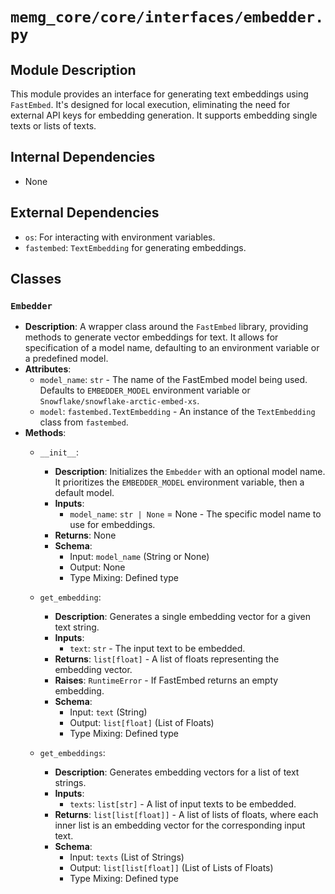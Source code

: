 # `memg_core/core/interfaces/embedder.py`

## Module Description
This module provides an interface for generating text embeddings using `FastEmbed`. It's designed for local execution, eliminating the need for external API keys for embedding generation. It supports embedding single texts or lists of texts.

## Internal Dependencies
- None

## External Dependencies
- `os`: For interacting with environment variables.
- `fastembed`: `TextEmbedding` for generating embeddings.

## Classes

### `Embedder`
- **Description**: A wrapper class around the `FastEmbed` library, providing methods to generate vector embeddings for text. It allows for specification of a model name, defaulting to an environment variable or a predefined model.
- **Attributes**:
  - `model_name`: `str` - The name of the FastEmbed model being used. Defaults to `EMBEDDER_MODEL` environment variable or `Snowflake/snowflake-arctic-embed-xs`.
  - `model`: `fastembed.TextEmbedding` - An instance of the `TextEmbedding` class from `fastembed`.
- **Methods**:
  - `__init__`:
    - **Description**: Initializes the `Embedder` with an optional model name. It prioritizes the `EMBEDDER_MODEL` environment variable, then a default model.
    - **Inputs**:
      - `model_name`: `str | None` = None - The specific model name to use for embeddings.
    - **Returns**: None
    - **Schema**:
      - Input: `model_name` (String or None)
      - Output: None
      - Type Mixing: Defined type

  - `get_embedding`:
    - **Description**: Generates a single embedding vector for a given text string.
    - **Inputs**:
      - `text`: `str` - The input text to be embedded.
    - **Returns**: `list[float]` - A list of floats representing the embedding vector.
    - **Raises**: `RuntimeError` - If FastEmbed returns an empty embedding.
    - **Schema**:
      - Input: `text` (String)
      - Output: `list[float]` (List of Floats)
      - Type Mixing: Defined type

  - `get_embeddings`:
    - **Description**: Generates embedding vectors for a list of text strings.
    - **Inputs**:
      - `texts`: `list[str]` - A list of input texts to be embedded.
    - **Returns**: `list[list[float]]` - A list of lists of floats, where each inner list is an embedding vector for the corresponding input text.
    - **Schema**:
      - Input: `texts` (List of Strings)
      - Output: `list[list[float]]` (List of Lists of Floats)
      - Type Mixing: Defined type

